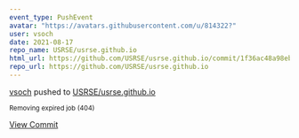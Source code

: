 ```yaml
---
event_type: PushEvent
avatar: "https://avatars.githubusercontent.com/u/814322?"
user: vsoch
date: 2021-08-17
repo_name: USRSE/usrse.github.io
html_url: https://github.com/USRSE/usrse.github.io/commit/1f36ac48a98ebf51ab62c4f058736a5b45ca3d2c
repo_url: https://github.com/USRSE/usrse.github.io
---
```


<a href='https://github.com/vsoch' target='_blank'>vsoch</a> pushed to <a href='https://github.com/USRSE/usrse.github.io' target='_blank'>USRSE/usrse.github.io</a>

<small>Removing expired job (404)</small>

<a href='https://github.com/USRSE/usrse.github.io/commit/1f36ac48a98ebf51ab62c4f058736a5b45ca3d2c' target='_blank'>View Commit</a>